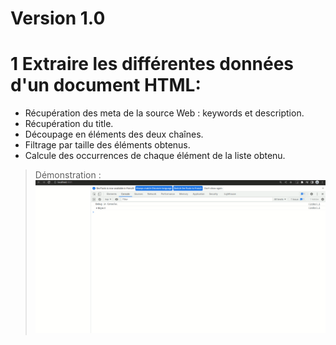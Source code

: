 # Version 1.0

# 1 Extraire les différentes données d'un document HTML:
  * Récupération des meta de la source Web : keywords et description.
  * Récupération du title.
  * Découpage en éléments des deux chaînes.
  * Filtrage par taille des éléments obtenus.
  * Calcule des occurrences de chaque élément de la liste obtenu.
  
> Démonstration :
![Alt Text](https://github.com/mir-ak/MySearch_PHP/blob/master/demo/demo_v1.0.gif)
